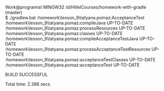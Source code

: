 Work@programist MINGW32 /d/HillelCourses/homework-with-gradle (master)  
$ ./gradlew.bat :homework\\lesson_9\\tatyana.pomaz:AcceptanceTest  
:homework\lesson_9\tatyana.pomaz:compileJava UP-TO-DATE  
:homework\lesson_9\tatyana.pomaz:processResources UP-TO-DATE  
:homework\lesson_9\tatyana.pomaz:classes UP-TO-DATE  
:homework\lesson_9\tatyana.pomaz:compileAcceptanceTestJava UP-TO-DATE  
:homework\lesson_9\tatyana.pomaz:processAcceptanceTestResources UP-TO-DATE  
:homework\lesson_9\tatyana.pomaz:acceptanceTestClasses UP-TO-DATE  
:homework\lesson_9\tatyana.pomaz:acceptanceTest UP-TO-DATE  
  
BUILD SUCCESSFUL  
  
Total time: 2.388 secs  

